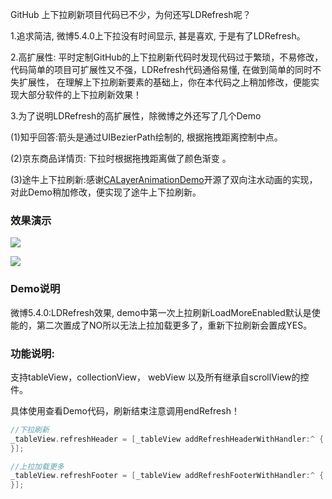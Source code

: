 GitHub 上下拉刷新项目代码已不少，为何还写LDRefresh呢？

1.追求简洁, 微博5.4.0上下拉没有时间显示, 甚是喜欢, 于是有了LDRefresh。

2.高扩展性: 平时定制GitHub的上下拉刷新代码时发现代码过于繁琐，不易修改，代码简单的项目可扩展性又不强，LDRefresh代码通俗易懂, 在做到简单的同时不失扩展性， 在理解上下拉刷新要素的基础上，你在本代码之上稍加修改，便能实现大部分软件的上下拉刷新效果！

3.为了说明LDRefresh的高扩展性，除微博之外还写了几个Demo 

(1)知乎回答:箭头是通过UIBezierPath绘制的, 根据拖拽距离控制中点。

(2)京东商品详情页: 下拉时根据拖拽距离做了颜色渐变 。

(3)途牛上下拉刷新:感谢[CALayerAnimationDemo](https://github.com/wuwen1030/CALayerAnimationDemo)开源了双向注水动画的实现，对此Demo稍加修改，便实现了途牛上下拉刷新。

### 效果演示

![](https://github.com/sntd/LDRefresh/raw/master/Picture/LDRefresh.gif)



![](https://github.com/sntd/LDRefresh/raw/master/Picture/LDRefresh_Tuniu.gif)



### Demo说明

微博5.4.0:LDRefresh效果, demo中第一次上拉刷新LoadMoreEnabled默认是使能的，第二次置成了NO所以无法上拉加载更多了，重新下拉刷新会置成YES。

### 功能说明:

支持tableView，collectionView， webView 以及所有继承自scrollView的控件。

具体使用查看Demo代码，刷新结束注意调用endRefresh！

``` objective-c
//下拉刷新
_tableView.refreshHeader = [_tableView addRefreshHeaderWithHandler:^ {
}];

//上拉加载更多
_tableView.refreshFooter = [_tableView addRefreshFooterWithHandler:^ {
}];
```